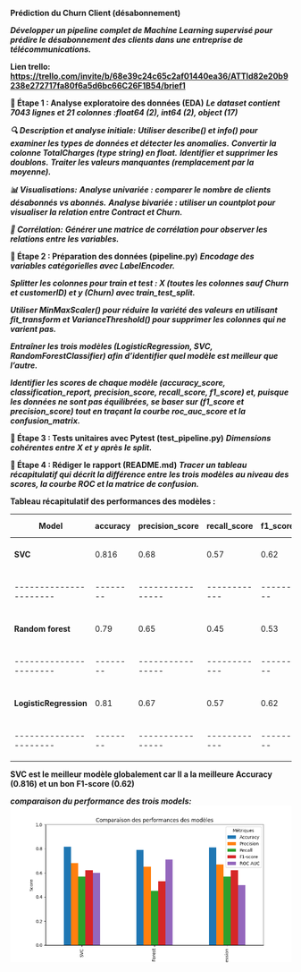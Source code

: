**Prédiction du Churn Client (désabonnement)**

***Développer un pipeline complet de Machine Learning supervisé pour prédire le désabonnement des clients dans une entreprise de télécommunications.*** 

**Lien trello: https://trello.com/invite/b/68e39c24c65c2af01440ea36/ATTId82e20b9238e272717fa80f6a5d6bc66C26F1B54/brief1**

**🧩 Étape 1 : Analyse exploratoire des données (EDA)**
***Le dataset contient 7043 lignes et 21 colonnes :float64 (2), int64 (2), object (17)***

***🔍 Description et analyse initiale:***
***Utiliser describe() et info() pour examiner les types de données et détecter les anomalies.***
***Convertir la colonne TotalCharges (type string) en float.***
***Identifier et supprimer les doublons.***
***Traiter les valeurs manquantes (remplacement par la moyenne).***

***📊 Visualisations:***
***Analyse univariée : comparer le nombre de clients désabonnés vs abonnés.***
***Analyse bivariée : utiliser un countplot pour visualiser la relation entre Contract et Churn.***

***🔗 Corrélation:***
***Générer une matrice de corrélation pour observer les relations entre les variables.***


**🧩 Étape 2 : Préparation des données (pipeline.py)**
***Encodage des variables catégorielles avec LabelEncoder.***

***Splitter les colonnes pour train et test : X (toutes les colonnes sauf Churn et customerID) et y (Churn) avec train_test_split.***

***Utiliser MinMaxScaler() pour réduire la variété des valeurs en utilisant fit_transform et VarianceThreshold() pour supprimer les colonnes qui ne varient pas.***

***Entraîner les trois modèles (LogisticRegression, SVC, RandomForestClassifier) afin d’identifier quel modèle est meilleur que l’autre.***

***Identifier les scores de chaque modèle (accuracy_score, classification_report, precision_score, recall_score, f1_score) et, puisque les données ne sont pas équilibrées, se baser sur (f1_score et precision_score) tout en traçant la courbe roc_auc_score et la confusion_matrix.***

**🧩 Étape 3 : Tests unitaires avec Pytest (test_pipeline.py)**
***Dimensions cohérentes entre X et y après le split.***

**🧩 Étape 4 : Rédiger le rapport (README.md)**
***Tracer un tableau récapitulatif qui décrit la différence entre les trois modèles au niveau des scores, la courbe ROC et la matrice de confusion.***


**Tableau récapitulatif des performances des modèles :**


|Model                 |accuracy|precision_score |recall_score|f1_score|roc_auc_score  |ROC         |matrice confusion  |
|----------------------|--------|----------------|------------|--------|---------------|------------|---------------|
|**SVC**               |0.816   |0.68            |0.57        |0.62    |0.60           |<img src="SVC/courbe_roc.png" width="120"/>|<img src="SVC/matrice_confusion.png" width="120"/>       |
|----------------------|--------|----------------|------------|--------|---------------|------------|---------------|
|**Random forest**     |0.79    |0.65            |0.45        |0.53    |0.71           |<img src="RandomForest/curv_roc.png" width="120"/>|<img src="RandomForest/matrice_confusion.png" width="120"/> 
|----------------------|--------|----------------|------------|--------|---------------|------------|---------------|
|**LogisticRegression**|0.81    |0.67            |0.57        |0.62    |0.5            |<img src="logisticregression/Figure_1.png" width="120"/>|<img src="logisticregression/matrice_confusion.png" width="120"/> 
|----------------------|--------|----------------|------------|--------|---------------|------------|---------------|

**SVC est le meilleur modèle globalement car Il a la meilleure Accuracy (0.816) et un bon F1-score (0.62)**

***comparaison du performance des trois models:***
![comparaison du performance ](bar.png)
